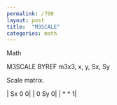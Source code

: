 ```yaml
---
permalink: /700
layout: post
title:  "M3SCALE"
categories: math
---
```

Math

M3SCALE BYREF m3x3, x, y, Sx, Sy

Scale matrix.


| Sx  0  0|
|  0 Sy  0|
|  *  *  1|

